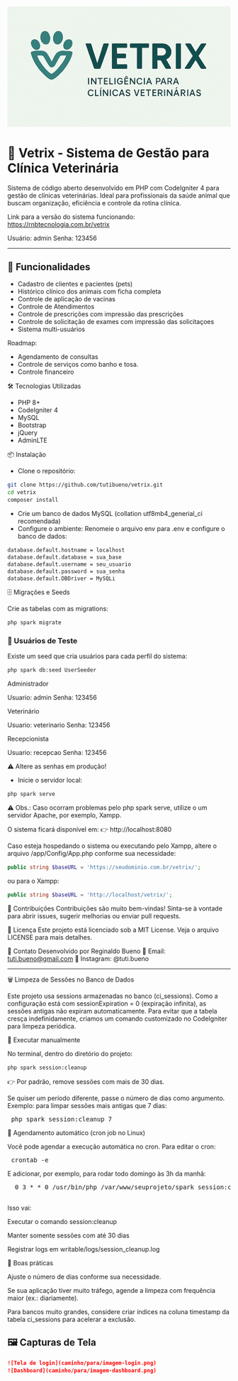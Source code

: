 ![alt text](https://github.com/tutibueno/vetrix/blob/dev/public/logotipo_conceitual.png?raw=true)

# 🐾 Vetrix - Sistema de Gestão para Clínica Veterinária

Sistema de código aberto desenvolvido em PHP com CodeIgniter 4 para gestão de clínicas veterinárias. Ideal para profissionais da saúde animal que buscam organização, eficiência e controle da rotina clínica.

Link para a versão do sistema funcionando: https://rnbtecnologia.com.br/vetrix

Usuário: admin
Senha: 123456

---

## 🚀 Funcionalidades

- Cadastro de clientes e pacientes (pets)
- Histórico clínico dos animais com ficha completa
- Controle de aplicação de vacinas
- Controle de Atendimentos
- Controle de prescrições com impressão das prescrições
- Controle de solicitação de exames com impressão das solicitaçoes
- Sistema multi-usuários

Roadmap:

- Agendamento de consultas
- Controle de serviços como banho e tosa.
- Controle financeiro



🛠️ Tecnologias Utilizadas
- PHP 8+
- CodeIgniter 4
- MySQL
- Bootstrap
- jQuery
- AdminLTE 

📦 Instalação
- Clone o repositório:

```bash
git clone https://github.com/tutibueno/vetrix.git
cd vetrix
composer install
```

- Crie um banco de dados MySQL (collation utf8mb4_generial_ci recomendada)
- Configure o ambiente: Renomeie o arquivo env para .env e configure o banco de dados:

```pgsql
database.default.hostname = localhost
database.default.database = sua_base
database.default.username = seu_usuario
database.default.password = sua_senha
database.default.DBDriver = MySQLi
```

🗄️ Migrações e Seeds

Crie as tabelas com as migrations:

```bash
php spark migrate
```


### 👥 Usuários de Teste

Existe um seed que cria usuários para cada perfil do sistema:

```bash
php spark db:seed UserSeeder
```

Administrador

Usuario: admin
Senha: 123456

Veterinário

Usuario: veterinario
Senha: 123456

Recepcionista

Usuario: recepcao
Senha: 123456

⚠️ Altere as senhas em produção!


- Inicie o servidor local:
```bash
php spark serve
```
⚠️
Obs.: Caso ocorram problemas pelo php spark serve, utilize o um servidor Apache, por exemplo, Xampp.

O sistema ficará disponível em:
👉 http://localhost:8080

Caso esteja hospedando o sistema ou executando pelo Xampp, altere o arquivo /app/Config/App.php conforme sua necessidade:

```php
public string $baseURL = 'https://seudominio.com.br/vetrix/';
```

ou para o Xampp:

```php
public string $baseURL = 'http://localhost/vetrix/';
```

👥 Contribuições
Contribuições são muito bem-vindas! Sinta-se à vontade para abrir issues, sugerir melhorias ou enviar pull requests.

📄 Licença
Este projeto está licenciado sob a MIT License. Veja o arquivo LICENSE para mais detalhes.

📣 Contato
Desenvolvido por Reginaldo Bueno
📧 Email: tuti.bueno@gmail.com
🐾 Instagram: @tuti.bueno


---

🗑️ Limpeza de Sessões no Banco de Dados

Este projeto usa sessions armazenadas no banco (ci_sessions).
Como a configuração está com sessionExpiration = 0 (expiração infinita), as sessões antigas não expiram automaticamente.
Para evitar que a tabela cresça indefinidamente, criamos um comando customizado no CodeIgniter para limpeza periódica.

🔹 Executar manualmente

No terminal, dentro do diretório do projeto:

```bash 
php spark session:cleanup
```


👉 Por padrão, remove sessões com mais de 30 dias.

Se quiser um período diferente, passe o número de dias como argumento.
Exemplo: para limpar sessões mais antigas que 7 dias:


<pre> php spark session:cleanup 7 </pre>

🔹 Agendamento automático (cron job no Linux)

Você pode agendar a execução automática no cron.
Para editar o cron:

<pre> crontab -e </pre>

E adicionar, por exemplo, para rodar todo domingo às 3h da manhã:

<pre>  0 3 * * 0 /usr/bin/php /var/www/seuprojeto/spark session:cleanup 30 >> /var/www/seuprojeto/writable/logs/session_cleanup.log 2>&1
  </pre>


Isso vai:

Executar o comando session:cleanup

Manter somente sessões com até 30 dias

Registrar logs em writable/logs/session_cleanup.log

🔹 Boas práticas

Ajuste o número de dias conforme sua necessidade.

Se sua aplicação tiver muito tráfego, agende a limpeza com frequência maior (ex.: diariamente).

Para bancos muito grandes, considere criar índices na coluna timestamp da tabela ci_sessions para acelerar a exclusão.


## 🖼️ Capturas de Tela

> 

```markdown
![Tela de login](caminho/para/imagem-login.png)
![Dashboard](caminho/para/imagem-dashboard.png)


